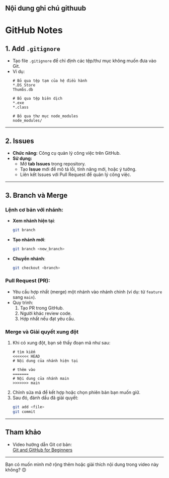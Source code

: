 Nội dung ghi chú githuub
---

# **GitHub Notes**

## **1. Add `.gitignore`**
- Tạo file `.gitignore` để chỉ định các tệp/thư mục không muốn đưa vào Git.
- Ví dụ:
  ```plaintext
  # Bỏ qua tệp tạm của hệ điều hành
  *.DS_Store
  Thumbs.db

  # Bỏ qua tệp biên dịch
  *.exe
  *.class

  # Bỏ qua thư mục node_modules
  node_modules/
  ```

---

## **2. Issues**
- **Chức năng:** Công cụ quản lý công việc trên GitHub.
- **Sử dụng:**
  - Mở **tab Issues** trong repository.
  - Tạo **Issue** mới để mô tả lỗi, tính năng mới, hoặc ý tưởng.
  - Liên kết Issues với Pull Request để quản lý công việc.

---

## **3. Branch và Merge**

### **Lệnh cơ bản với nhánh:**
- **Xem nhánh hiện tại**:  
  ```bash
  git branch
  ```
- **Tạo nhánh mới**:  
  ```bash
  git branch <new_branch>
  ```
- **Chuyển nhánh**:  
  ```bash
  git checkout <branch>
  ```

### **Pull Request (PR):**
- Yêu cầu hợp nhất (merge) một nhánh vào nhánh chính (ví dụ: từ `feature` sang `main`).
- Quy trình:
  1. Tạo PR trong GitHub.
  2. Người khác review code.
  3. Hợp nhất nếu đạt yêu cầu.

### **Merge và Giải quyết xung đột**
1. Khi có xung đột, bạn sẽ thấy đoạn mã như sau:
   ```plaintext
   # tìm kiếm
   <<<<<<< HEAD
   # Nội dung của nhánh hiện tại

   # thêm vào
   =======
   # Nội dung của nhánh main
   >>>>>>> main
   ```
2. Chỉnh sửa mã để kết hợp hoặc chọn phiên bản bạn muốn giữ.
3. Sau đó, đánh dấu đã giải quyết:
   ```bash
   git add <file>
   git commit
   ```

---

## **Tham khảo**
- Video hướng dẫn Git cơ bản:  
  [Git and GitHub for Beginners](https://www.youtube.com/watch?v=oMtzGyAsF2M)

---

Bạn có muốn mình mở rộng thêm hoặc giải thích nội dung trong video này không? 😊